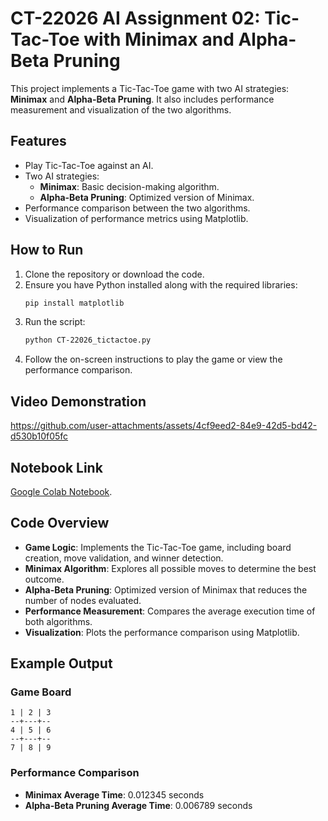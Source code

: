 # CT-22026 AI Assignment 02: Tic-Tac-Toe with Minimax and Alpha-Beta Pruning

This project implements a Tic-Tac-Toe game with two AI strategies: **Minimax** and **Alpha-Beta Pruning**. It also includes performance measurement and visualization of the two algorithms.

## Features
- Play Tic-Tac-Toe against an AI.
- Two AI strategies:
  - **Minimax**: Basic decision-making algorithm.
  - **Alpha-Beta Pruning**: Optimized version of Minimax.
- Performance comparison between the two algorithms.
- Visualization of performance metrics using Matplotlib.

## How to Run
1. Clone the repository or download the code.
2. Ensure you have Python installed along with the required libraries:
   ```bash
   pip install matplotlib
   ```
3. Run the script:
   ```bash
   python CT-22026_tictactoe.py
   ```
4. Follow the on-screen instructions to play the game or view the performance comparison.

## Video Demonstration
https://github.com/user-attachments/assets/4cf9eed2-84e9-42d5-bd42-d530b10f05fc

## Notebook Link
[Google Colab Notebook](https://colab.research.google.com/drive/16coLSgZ4AK57J4SAebzyWHW7ZmmHg-th?usp=sharing).

## Code Overview
- **Game Logic**: Implements the Tic-Tac-Toe game, including board creation, move validation, and winner detection.
- **Minimax Algorithm**: Explores all possible moves to determine the best outcome.
- **Alpha-Beta Pruning**: Optimized version of Minimax that reduces the number of nodes evaluated.
- **Performance Measurement**: Compares the average execution time of both algorithms.
- **Visualization**: Plots the performance comparison using Matplotlib.

## Example Output
### Game Board
```
1 | 2 | 3
--+---+--
4 | 5 | 6
--+---+--
7 | 8 | 9
```

### Performance Comparison
- **Minimax Average Time**: 0.012345 seconds
- **Alpha-Beta Pruning Average Time**: 0.006789 seconds
